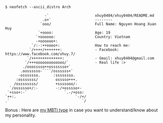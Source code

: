 ```
$ neofetch --ascii_distro Arch

                  -`                     xhuy0404/xhuy0404/README.md
                 .o+`                    --------
                `ooo/                    Full Name: Nguyen Hoang Xuan Huy
               `+oooo:                   Age: 19
              `+oooooo:                  Country: Vietnam
              -+oooooo+:                 
            `/:-:++oooo+:                How to reach me:
           `/++++/+++++++:               - Facebook: https://www.facebook.com/xhuy.7/
          `/++++++++++++++:              - Gmail: xhuy0404@gmail.com
         `/+++ooooooooooooo/`            - Real life :>
        ./ooosssso++osssssso+`           
       .oossssso-````/ossssss+`          
      -osssssso.      :ssssssso.         
     :osssssss/        osssso+++.
    /ossssssss/        +ssssooo/-
  `/ossssso+/:-        -:/+osssso+-
 `+sso+:-`                 `.-/+oso:
`++:.                           `-/+/
.`                                 `/

```
Bonus : Here are [my MBTI type](https://www.16personalities.com/infj-personality) in case you want to understand/know about my personality.  

<!--
**Xhuy0404/Xhuy0404** is a ✨ _special_ ✨ repository because its `README.md` (this file) appears on your GitHub profile.

Here are some ideas to get you started:

- 🔭 I’m currently working on ...
- 🌱 I’m currently learning ...
- 👯 I’m looking to collaborate on ...
- 🤔 I’m looking for help with ...
- 💬 Ask me about ...
- 📫 How to reach me: ...
- 😄 Pronouns: ...
- ⚡ Fun fact: ...
-->
